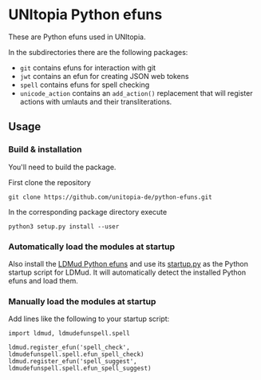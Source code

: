 # UNItopia Python efuns

These are Python efuns used in UNItopia.

In the subdirectories there are the following packages:
 * `git` contains efuns for interaction with git
 * `jwt` contains an efun for creating JSON web tokens
 * `spell` contains efuns for spell checking
 * `unicode_action` contains an `add_action()` replacement that will register
   actions with umlauts and their transliterations.

## Usage

### Build & installation

You'll need to build the package.

First clone the repository
```
git clone https://github.com/unitopia-de/python-efuns.git
```

In the corresponding package directory execute
```
python3 setup.py install --user
```

### Automatically load the modules at startup

Also install the [LDMud Python efuns](https://github.com/ldmud/python-efuns) and use its
[startup.py](https://github.com/ldmud/python-efuns/blob/master/startup.py) as the Python startup script for LDMud.
It will automatically detect the installed Python efuns and load them.

### Manually load the modules at startup

Add lines like the following to your startup script:
```
import ldmud, ldmudefunspell.spell

ldmud.register_efun('spell_check', ldmudefunspell.spell.efun_spell_check)
ldmud.register_efun('spell_suggest', ldmudefunspell.spell.efun_spell_suggest)
```
